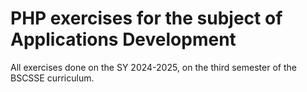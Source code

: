# PHP exercises for the subject of Applications Development
All exercises done on the SY 2024-2025, on the third semester of the BSCSSE curriculum.

